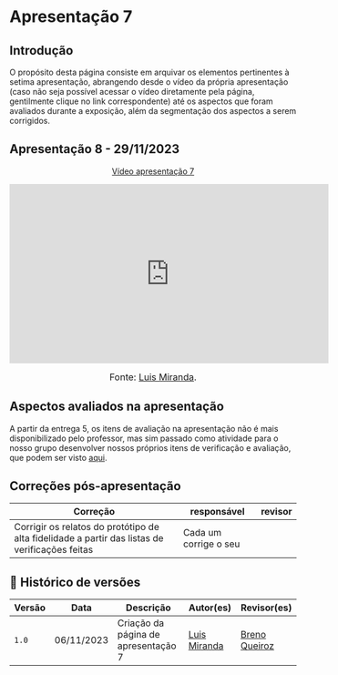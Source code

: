 # Apresentação 7

## Introdução

O propósito desta página consiste em arquivar os elementos pertinentes à setima apresentação, abrangendo desde o vídeo da própria apresentação 
(caso não seja possível acessar o vídeo diretamente pela página, gentilmente clique no link correspondente) até os aspectos que foram avaliados
durante a exposição, além da segmentação dos aspectos a serem corrigidos.

## Apresentação 8 - 29/11/2023

<p style="text-align: center"><a href="https://www.youtube.com/watch?v=3ixiOypU-4Q" target="blanket">Vídeo apresentação 7</a></p>

<p style="text-align: center"><iframe width="560" height="315" src="https://www.youtube.com/embed/3ixiOypU-4Q?si=dwtAykwQXtq-n7yl" title="YouTube video player" frameborder="0" allow="accelerometer; autoplay; clipboard-write; encrypted-media; gyroscope; picture-in-picture; web-share" allowfullscreen></iframe></p>

<font size="3"><p style="text-align: center">Fonte: [Luis Miranda](https://github.com/mayara-tech).</p></font>

## Aspectos avaliados na apresentação

A partir da entrega 5, os itens de avaliação na apresentação não é mais disponibilizado pelo professor, mas sim passado como atividade para o nosso grupo desenvolver nossos próprios itens de verificação e avaliação, que podem ser visto [aqui](../verificacao-nossa-grupo02/D.A.D/prototipo-alta-fidelidade/relato-dos-resultados/).

## Correções pós-apresentação

Correção | responsável | revisor 
--------- | --------------- | ------
| Corrigir os relatos do protótipo de alta fidelidade a partir das listas de verificações feitas| Cada um corrige o seu| | 

## 📑 Histórico de versões 

Versão  |   Data   | Descrição | Autor(es) | Revisor(es)
--------- | ------ | ------ | ---------- | ----------
|`1.0` | 06/11/2023| Criação da página de apresentação 7 |[Luis Miranda](https://github.com/mayara-tech) |[Breno Queiroz](https://github.com/brenob6) |

